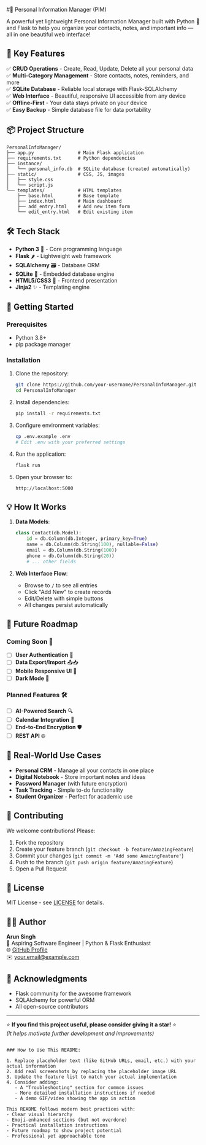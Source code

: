 #🧠 Personal Information Manager (PIM)

A powerful yet lightweight Personal Information Manager built with Python 🐍 and Flask to help you organize your contacts, notes, and important info — all in one beautiful web interface!


## 🚀 Key Features

✅ **CRUD Operations** - Create, Read, Update, Delete all your personal data  
✅ **Multi-Category Management** - Store contacts, notes, reminders, and more  
✅ **SQLite Database** - Reliable local storage with Flask-SQLAlchemy  
✅ **Web Interface** - Beautiful, responsive UI accessible from any device  
✅ **Offline-First** - Your data stays private on your device  
✅ **Easy Backup** - Simple database file for data portability  

## 📦 Project Structure

```
PersonalInfoManager/
├── app.py                # Main Flask application
├── requirements.txt      # Python dependencies
├── instance/
│   └── personal_info.db  # SQLite database (created automatically)
├── static/               # CSS, JS, images
│   ├── style.css
│   └── script.js
└── templates/            # HTML templates
    ├── base.html         # Base template
    ├── index.html        # Main dashboard
    ├── add_entry.html    # Add new item form
    └── edit_entry.html   # Edit existing item
```

## 🛠️ Tech Stack

- **Python 3** 🐍 - Core programming language
- **Flask** 🌶️ - Lightweight web framework
- **SQLAlchemy** 🗃️ - Database ORM
- **SQLite** 💾 - Embedded database engine
- **HTML5/CSS3** 🎨 - Frontend presentation
- **Jinja2** ✨ - Templating engine

## 🚀 Getting Started

### Prerequisites
- Python 3.8+
- pip package manager

### Installation
1. Clone the repository:
   ```bash
   git clone https://github.com/your-username/PersonalInfoManager.git
   cd PersonalInfoManager
   ```

2. Install dependencies:
   ```bash
   pip install -r requirements.txt
   ```

3. Configure environment variables:
   ```bash
   cp .env.example .env
   # Edit .env with your preferred settings
   ```

4. Run the application:
   ```bash
   flask run
   ```

5. Open your browser to:
   ```
   http://localhost:5000
   ```

## 💡 How It Works

1. **Data Models**:
   ```python
   class Contact(db.Model):
       id = db.Column(db.Integer, primary_key=True)
       name = db.Column(db.String(100), nullable=False)
       email = db.Column(db.String(100))
       phone = db.Column(db.String(20))
       # ... other fields
   ```

2. **Web Interface Flow**:
   - Browse to `/` to see all entries
   - Click "Add New" to create records
   - Edit/Delete with simple buttons
   - All changes persist automatically

## 🔮 Future Roadmap

### Coming Soon 💫
- [ ] **User Authentication** 🔐
- [ ] **Data Export/Import** 📤📥
- [ ] **Mobile Responsive UI** 📱
- [ ] **Dark Mode** 🌙

### Planned Features 🛠️
- [ ] **AI-Powered Search** 🔍
- [ ] **Calendar Integration** 📅
- [ ] **End-to-End Encryption** 🛡️
- [ ] **REST API** 🌐

## 🌟 Real-World Use Cases

- **Personal CRM** - Manage all your contacts in one place  
- **Digital Notebook** - Store important notes and ideas  
- **Password Manager** (with future encryption)  
- **Task Tracking** - Simple to-do functionality  
- **Student Organizer** - Perfect for academic use  

## 🤝 Contributing

We welcome contributions! Please:
1. Fork the repository
2. Create your feature branch (`git checkout -b feature/AmazingFeature`)
3. Commit your changes (`git commit -m 'Add some AmazingFeature'`)
4. Push to the branch (`git push origin feature/AmazingFeature`)
5. Open a Pull Request

## 📜 License

MIT License - see [LICENSE](LICENSE) for details.

## 🧑‍💻 Author

**Arun Singh**  
💼 Aspiring Software Engineer | Python & Flask Enthusiast  
🌐 [GitHub Profile](https://github.com/your-username)  
✉️ your.email@example.com  

## 🙌 Acknowledgments

- Flask community for the awesome framework
- SQLAlchemy for powerful ORM
- All open-source contributors

---

⭐ **If you find this project useful, please consider giving it a star!** ⭐  
*(It helps motivate further development and improvements)*
```

### How to Use This README:

1. Replace placeholder text (like GitHub URLs, email, etc.) with your actual information
2. Add real screenshots by replacing the placeholder image URL
3. Update the feature list to match your actual implementation
4. Consider adding:
   - A "Troubleshooting" section for common issues
   - More detailed installation instructions if needed
   - A demo GIF/video showing the app in action

This README follows modern best practices with:
- Clear visual hierarchy
- Emoji-enhanced sections (but not overdone)
- Practical installation instructions
- Future roadmap to show project potential
- Professional yet approachable tone
